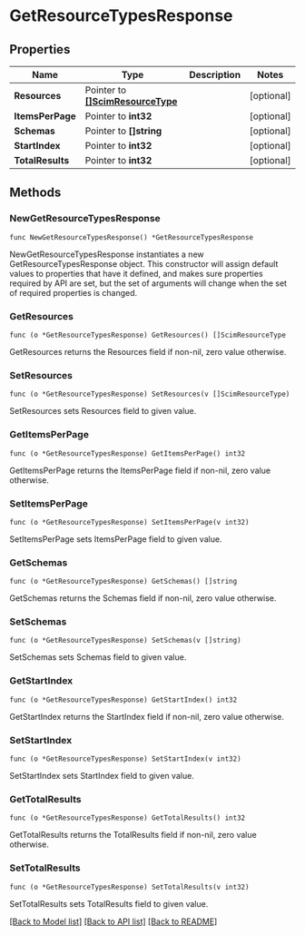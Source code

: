 # GetResourceTypesResponse

## Properties

Name | Type | Description | Notes
------------ | ------------- | ------------- | -------------
**Resources** | Pointer to [**[]ScimResourceType**](ScimResourceType.md) |  | [optional] 
**ItemsPerPage** | Pointer to **int32** |  | [optional] 
**Schemas** | Pointer to **[]string** |  | [optional] 
**StartIndex** | Pointer to **int32** |  | [optional] 
**TotalResults** | Pointer to **int32** |  | [optional] 

## Methods

### NewGetResourceTypesResponse

`func NewGetResourceTypesResponse() *GetResourceTypesResponse`

NewGetResourceTypesResponse instantiates a new GetResourceTypesResponse object.
This constructor will assign default values to properties that have it defined,
and makes sure properties required by API are set, but the set of arguments
will change when the set of required properties is changed.

### GetResources

`func (o *GetResourceTypesResponse) GetResources() []ScimResourceType`

GetResources returns the Resources field if non-nil, zero value otherwise.

### SetResources

`func (o *GetResourceTypesResponse) SetResources(v []ScimResourceType)`

SetResources sets Resources field to given value.

### GetItemsPerPage

`func (o *GetResourceTypesResponse) GetItemsPerPage() int32`

GetItemsPerPage returns the ItemsPerPage field if non-nil, zero value otherwise.

### SetItemsPerPage

`func (o *GetResourceTypesResponse) SetItemsPerPage(v int32)`

SetItemsPerPage sets ItemsPerPage field to given value.

### GetSchemas

`func (o *GetResourceTypesResponse) GetSchemas() []string`

GetSchemas returns the Schemas field if non-nil, zero value otherwise.

### SetSchemas

`func (o *GetResourceTypesResponse) SetSchemas(v []string)`

SetSchemas sets Schemas field to given value.

### GetStartIndex

`func (o *GetResourceTypesResponse) GetStartIndex() int32`

GetStartIndex returns the StartIndex field if non-nil, zero value otherwise.

### SetStartIndex

`func (o *GetResourceTypesResponse) SetStartIndex(v int32)`

SetStartIndex sets StartIndex field to given value.

### GetTotalResults

`func (o *GetResourceTypesResponse) GetTotalResults() int32`

GetTotalResults returns the TotalResults field if non-nil, zero value otherwise.

### SetTotalResults

`func (o *GetResourceTypesResponse) SetTotalResults(v int32)`

SetTotalResults sets TotalResults field to given value.


[[Back to Model list]](../README.md#documentation-for-models) [[Back to API list]](../README.md#documentation-for-api-endpoints) [[Back to README]](../README.md)


